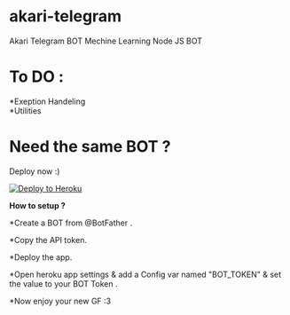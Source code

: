# akari-telegram
Akari Telegram BOT Mechine Learning Node JS BOT


# To DO : <br>
*Exeption Handeling <br>
*Utilities


# Need the same BOT ?

Deploy now :) 

[![Deploy to Heroku](https://www.herokucdn.com/deploy/button.png)](https://heroku.com/deploy)

<b> How to setup ? </b>

*Create a BOT from @BotFather .

*Copy the API token.

*Deploy the app.

*Open heroku app settings & add a Config var named "BOT_TOKEN" & set the value to your BOT Token .

*Now enjoy your new GF :3


